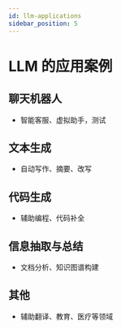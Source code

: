 ```yaml
---
id: llm-applications
sidebar_position: 5
---
```

# LLM 的应用案例

## 聊天机器人

* 智能客服、虚拟助手，测试

## 文本生成

* 自动写作、摘要、改写

## 代码生成

* 辅助编程、代码补全

## 信息抽取与总结

* 文档分析、知识图谱构建

## 其他

* 辅助翻译、教育、医疗等领域
